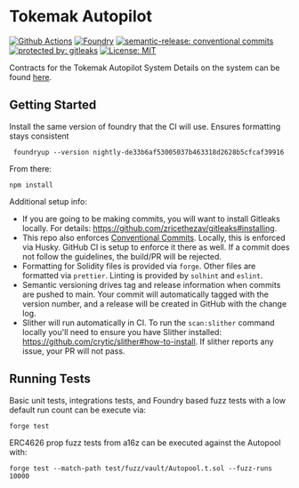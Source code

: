 # Tokemak Autopilot

[![Github Actions][gha-badge]][gha] [![Foundry][foundry-badge]][foundry] [![semantic-release: conventional commits][commits-badge]][commits] [![protected by: gitleaks][gitleaks-badge]][gitleaks] [![License: MIT][license-badge]][license]

[gha]: https://github.com/codenutt/foundry-template/actions
[gha-badge]: https://github.com/codenutt/foundry-template/actions/workflows/ci.yml/badge.svg
[foundry]: https://getfoundry.sh/
[foundry-badge]: https://img.shields.io/badge/Built%20with-Foundry-FFDB1C.svg
[commits]: https://github.com/semantic-release/semantic-release
[commits-badge]: https://img.shields.io/badge/semantic--release-conventialcommits-e10079?logo=semantic-release
[license]: https://opensource.org/licenses/MIT
[license-badge]: https://img.shields.io/badge/License-MIT-blue.svg
[gitleaks-badge]: https://img.shields.io/badge/protected%20by-gitleaks-blue
[gitleaks]: https://gitleaks.io/

Contracts for the Tokemak Autopilot System
Details on the system can be found [here](https://medium.com/tokemak/tokemak-v2-introducing-lmps-autopilot-and-the-dao-liquidity-marketplace-86b8ec0656a).

## Getting Started

Install the same version of foundry that the CI will use. Ensures formatting stays consistent

```
 foundryup --version nightly-de33b6af53005037b463318d2628b5cfcaf39916
```

From there:

```
npm install
```

Additional setup info:

-   If you are going to be making commits, you will want to install Gitleaks locally. For details: https://github.com/zricethezav/gitleaks#installing.
-   This repo also enforces [Conventional Commits](https://www.conventionalcommits.org/). Locally, this is enforced via Husky. GitHub CI is setup to enforce it there as well.
    If a commit does not follow the guidelines, the build/PR will be rejected.
-   Formatting for Solidity files is provided via `forge`. Other files are formatted via `prettier`. Linting is provided by `solhint` and `eslint`.
-   Semantic versioning drives tag and release information when commits are pushed to main. Your commit will automatically tagged with the version number,
    and a release will be created in GitHub with the change log.
-   Slither will run automatically in CI. To run the `scan:slither` command locally you'll need to ensure you have Slither installed: https://github.com/crytic/slither#how-to-install. If slither reports any issue, your PR will not pass.

## Running Tests

Basic unit tests, integrations tests, and Foundry based fuzz tests with a low default run count can be execute via:

```
forge test
```

ERC4626 prop fuzz tests from a16z can be executed against the Autopool with:

```
forge test --match-path test/fuzz/vault/Autopool.t.sol --fuzz-runs 10000
```
